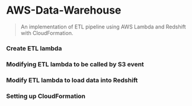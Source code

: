 # AWS-Data-Warehouse
> An implementation of ETL pipeline using AWS Lambda and Redshift with CloudFormation.

### Create ETL lambda
### Modifying ETL lambda to be called by S3 event
### Modify ETL lambda to load data into Redshift
### Setting up CloudFormation
